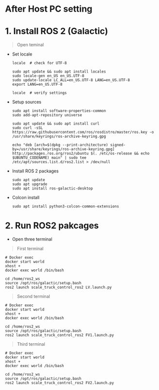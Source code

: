 # After Host PC setting

# 1. Install ROS 2 (Galactic)
> Open teminal
- Set locale
    ```
    locale  # check for UTF-8

    sudo apt update && sudo apt install locales
    sudo locale-gen en_US en_US.UTF-8
    sudo update-locale LC_ALL=en_US.UTF-8 LANG=en_US.UTF-8
    export LANG=en_US.UTF-8

    locale  # verify settings
    ```
- Setup sources
    ```
    sudo apt install software-properties-common
    sudo add-apt-repository universe
    ```
    ```
    sudo apt update && sudo apt install curl
    sudo curl -sSL https://raw.githubusercontent.com/ros/rosdistro/master/ros.key -o /usr/share/keyrings/ros-archive-keyring.gpg
    ```
    ```
    echo "deb [arch=$(dpkg --print-architecture) signed-by=/usr/share/keyrings/ros-archive-keyring.gpg] http://packages.ros.org/ros2/ubuntu $(. /etc/os-release && echo $UBUNTU_CODENAME) main" | sudo tee /etc/apt/sources.list.d/ros2.list > /dev/null
    ```
- Install ROS 2 packages
    ```
    sudo apt update
    sudo apt upgrade
    sudo apt install ros-galactic-desktop
    ```
- Colcon install
    ```
    sudo apt install python3-colcon-common-extensions
    ```
    
# 2. Run ROS2 pakcages
- Open three terminal
> First terminal
```
# Docker exec
docker start world
xhost +
docker exec world /bin/bash
```
```
cd /home/ros2_ws
source /opt/ros/galactic/setup.bash
ros2 launch scale_truck_control_ros2 LV.launch.py
```
> Second terminal
```
# Docker exec
docker start world
xhost +
docker exec world /bin/bash
```
```
cd /home/ros2_ws
source /opt/ros/galactic/setup.bash
ros2 launch scale_truck_control_ros2 FV1.launch.py
```
> Third terminal
```
# Docker exec
docker start world
xhost +
docker exec world /bin/bash
```
```
cd /home/ros2_ws
source /opt/ros/galactic/setup.bash
ros2 launch scale_truck_control_ros2 FV2.launch.py
```


